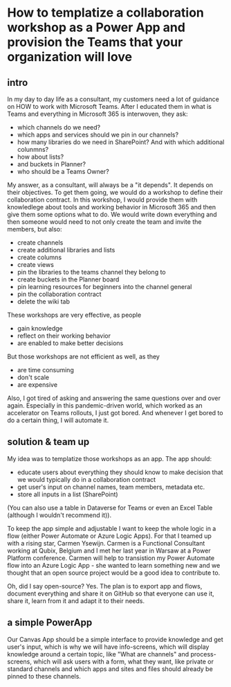 # How to templatize a collaboration workshop as a Power App and provision the Teams that your organization will love

## intro

In my day to day life as a consultant, my customers need a lot of guidance on HOW to work with Microsoft Teams. After I educated them in what is Teams and everything in Microsoft 365 is interwoven, they ask: 

* which channels do we need?
* which apps and services should we pin in our channels?
* how many libraries do we need in SharePoint? And with which additional colunmns?
* how about lists? 
* and buckets in Planner? 
* who should be a Teams Owner? 

My answer, as a consultant, will always be a "it depends". It depends on their objectives. To get them going, we would do a workshop to define their collaboration contract. In this workshop, I would provide them with knowledlege about tools and working behavior in Microsoft 365 and then give them some options what to do. We would write down everything and then someone would need to not only create the team and invite the members, but also:

* create channels
* create additional libraries and lists
* create columns
* create views
* pin the libraries to the teams channel they belong to
* create buckets in the Planner board
* pin learning resources for beginners into the channel general
* pin the collaboration contract
* delete the wiki tab

These workshops are very effective, as people

* gain knowledge
* reflect on their working behavior
* are enabled to make better decisions

But those workshops are not efficient as well, as they 

* are time consuming
* don't scale
* are expensive

Also, I got tired of asking and answering the same questions over and over again. Especially in this pandemic-driven world, which worked as an accelerator on Teams rollouts, I just got bored.  And whenever I get bored to do a certain thing, I will automate it. 

## solution & team up

My idea was to templatize those workshops as an app. The app should: 

* educate users about everything they should know to make decision that we would typically do in a collaboration contract
* get user's input on channel names, team members, metadata etc. 
* store all inputs in a list (SharePoint)

(You can also use a table in Dataverse for Teams or even an Excel Table (although I wouldn't recommend it)). 

To keep the app simple and adjustable I want to keep the whole logic in a flow (either Power Automate or Azure Logic Apps). For that I teamed up with a rising star, Carmen Ysewijn. Carmen is a Functional Consultant working at Qubix, Belgium and I met her last year in Warsaw at a Power Platform conference. Carmen will help to transistion my Power Automate flow into an Azure Logic App - she wanted to learn something new and we thought that an open source project would be a good idea to contribute to. 

Oh, did I say open-source? Yes. The plan is to export app and flows, document everything and share it on GitHub so that everyone can use it, share it, learn from it and adapt it to their needs. 

## a simple PowerApp 

Our Canvas App should be a simple interface to provide knowledge and get user's input, which is why we will have info-screens, which will display knowledge around a certain topic, like "What are channels" and process-screens, which will ask users with a form, what they want, like private or standard channels and which apps and sites and files should already be pinned to these channels. 

